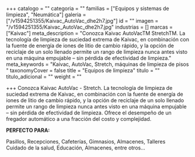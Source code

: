 +++
catalogo = ""
categoria = ""
familias = ["Equipos y sistemas de limpieza", "Neumática"]
galeria = ["/v1594251355/Kaivac_AutoVac_dhe2h7.jpg"]
id = ""
imagen = "/v1594251355/Kaivac_AutoVac_dhe2h7.jpg"
industrias = []
marcas = ["Kaivac"]
meta_description = "Conozca Kaivac AutoVacTM StretchTM. La tecnología de limpieza de suciedad extrema de Kaivac, en combinación con la fuente de energía de iones de litio de cambio rápido, y la opción de reciclaje de un solo llenado permite un rango de limpieza nunca antes visto en una máquina empujable – sin pérdida de efectividad de limpieza."
meta_keywords = "Kaivac, AutoVac, Stretch, máquinas de limpieza de pisos "
taxonomyCover = false
title = "Equipos de limpieza"
titulo = ""
titulo_adicional = ""
weight = ""

+++
Conozca Kaivac AutoVac - Stretch. La tecnología de limpieza de suciedad extrema de Kaivac, en combinación con la fuente de energía de iones de litio de cambio rápido, y la opción de reciclaje de un solo llenado permite un rango de limpieza nunca antes visto en una máquina empujable – sin pérdida de efectividad de limpieza. Ofrece el desempeño de un fregador automático a una fracción del costo y complejidad.

**PERFECTO PARA:**

Pasillos, Recepciones, Cafeterías, Gimnasios, Almacenes, Talleres  
Cuidado de la salud, Educación, Almacenes, entre otros...